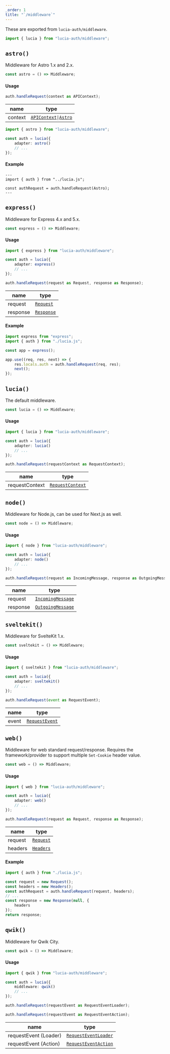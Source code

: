 ```yaml
---
_order: 1
title: "`/middleware`"
---
```


These are exported from `lucia-auth/middleware`.

```ts
import { lucia } from "lucia-auth/middleware";
```

## `astro()`

Middleware for Astro 1.x and 2.x.

```ts
const astro = () => Middleware;
```

#### Usage

```ts
auth.handleRequest(context as APIContext);
```

| name    | type                                                                                                                                                                  |
| ------- | --------------------------------------------------------------------------------------------------------------------------------------------------------------------- |
| context | [`APIContext`](https://docs.astro.build/en/reference/api-reference/#endpoint-context)`\|`[`Astro`](https://docs.astro.build/en/reference/api-reference/#astro-global) |

```ts
import { astro } from "lucia-auth/middleware";

const auth = lucia({
	adapter: astro()
	// ...
});
```

#### Example

```astro
---
import { auth } from "../lucia.js";

const authRequest = auth.handleRequest(Astro);
---
```

## `express()`

Middleware for Express 4.x and 5.x.

```ts
const express = () => Middleware;
```

#### Usage

```ts
import { express } from "lucia-auth/middleware";

const auth = lucia({
	adapter: express()
	// ...
});
```

```ts
auth.handleRequest(request as Request, response as Response);
```

| name     | type                                                   |
| -------- | ------------------------------------------------------ |
| request  | [`Request`](https://expressjs.com/en/4x/api.html#req)  |
| response | [`Response`](https://expressjs.com/en/4x/api.html#res) |

#### Example

```ts
import express from "express";
import { auth } from "./lucia.js";

const app = express();

app.use((req, res, next) => {
	res.locals.auth = auth.handleRequest(req, res);
	next();
});
```

## `lucia()`

The default middleware.

```ts
const lucia = () => Middleware;
```

#### Usage

```ts
import { lucia } from "lucia-auth/middleware";

const auth = lucia({
	adapter: lucia()
	// ...
});
```

```ts
auth.handleRequest(requestContext as RequestContext);
```

| name           | type                                                           |
| -------------- | -------------------------------------------------------------- |
| requestContext | [`RequestContext`](/reference/lucia-auth/types#requestcontext) |

## `node()`

Middleware for Node.js, can be used for Next.js as well.

```ts
const node = () => Middleware;
```

#### Usage

```ts
import { node } from "lucia-auth/middleware";

const auth = lucia({
	adapter: node()
	// ...
});
```

```ts
auth.handleRequest(request as IncomingMessage, response as OutgoingMessage);
```

| name     | type                                                                            |
| -------- | ------------------------------------------------------------------------------- |
| request  | [`IncomingMessage`](https://nodejs.org/api/http.html#class-httpincomingmessage) |
| response | [`OutgoingMessage`](https://nodejs.org/api/http.html#class-httpoutgoingmessage) |

## `sveltekit()`

Middleware for SvelteKit 1.x.

```ts
const sveltekit = () => Middleware;
```

#### Usage

```ts
import { sveltekit } from "lucia-auth/middleware";

const auth = lucia({
	adapter: sveltekit()
	// ...
});
```

```ts
auth.handleRequest(event as RequestEvent);
```

| name  | type                                                                          |
| ----- | ----------------------------------------------------------------------------- |
| event | [`RequestEvent`](https://kit.svelte.dev/docs/types#public-types-requestevent) |

## `web()`

Middleware for web standard request/response. Requires the framework/provider to support multiple `Set-Cookie` header value.

```ts
const web = () => Middleware;
```

#### Usage

```ts
import { web } from "lucia-auth/middleware";

const auth = lucia({
	adapter: web()
	// ...
});
```

```ts
auth.handleRequest(request as Request, response as Response);
```

| name    | type                                                                                            |
| ------- | ----------------------------------------------------------------------------------------------- |
| request | [`Request`](https://www.google.com/search?client=safari&rls=en&q=mdn+request&ie=UTF-8&oe=UTF-8) |
| headers | [`Headers`](https://developer.mozilla.org/en-US/docs/Web/API/Headers)                           |

#### Example

```ts
import { auth } from "./lucia.js";

const request = new Request();
const headers = new Headers();
const authRequest = auth.handleRequest(request, headers);
// ...
const response = new Response(null, {
	headers
});
return response;
```

## `qwik()`

Middleware for Qwik City.

```ts
const qwik = () => Middleware;
```

#### Usage

```ts
import { qwik } from "lucia-auth/middleware";

const auth = lucia({
	middleware: qwik()
	// ...
});
```

```ts
auth.handleRequest(requestEvent as RequestEventLoader);
```

```ts
auth.handleRequest(requestEvent as RequestEventAction);
```

| name                  | type                                                                                   |
| --------------------- | -------------------------------------------------------------------------------------- |
| requestEvent (Loader) | [`RequestEventLoader`](https://qwik.builder.io/docs/route-loader/#requestevent)        |
| requestEvent (Action) | [`RequestEventAction`](https://qwik.builder.io/docs/action/#http-request-and-response) |
